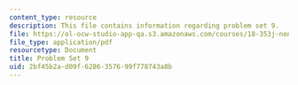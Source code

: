 ```yaml
---
content_type: resource
description: This file contains information regarding problem set 9.
file: https://ol-ocw-studio-app-qa.s3.amazonaws.com/courses/18-353j-nonlinear-dynamics-i-chaos-fall-2012/2bf45b2ad09f6286357699f778743a8b_MIT18_353JF12_pset9.pdf
file_type: application/pdf
resourcetype: Document
title: Problem Set 9
uid: 2bf45b2a-d09f-6286-3576-99f778743a8b
---
```


